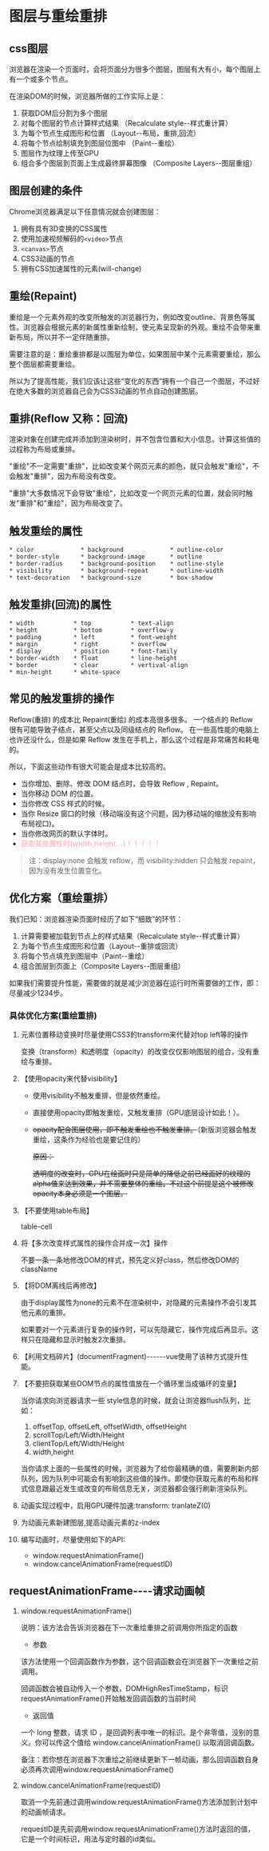 # 图层与重绘重排

## css图层

浏览器在渲染一个页面时，会将页面分为很多个图层，图层有大有小，每个图层上有一个或多个节点。

在渲染DOM的时候，浏览器所做的工作实际上是：

1. 获取DOM后分割为多个图层
2. 对每个图层的节点计算样式结果  （Recalculate style--样式重计算）
3. 为每个节点生成图形和位置   （Layout--布局，重排,回流）
4. 将每个节点绘制填充到图层位图中  （Paint--重绘）
5. 图层作为纹理上传至GPU
6. 组合多个图层到页面上生成最终屏幕图像 （Composite Layers--图层重组）

## 图层创建的条件

Chrome浏览器满足以下任意情况就会创建图层：

1. 拥有具有3D变换的CSS属性
2. 使用加速视频解码的`<video>`节点
3. `<canvas>`节点
4. CSS3动画的节点
5. 拥有CSS加速属性的元素(will-change)

## 重绘(Repaint)

重绘是一个元素外观的改变所触发的浏览器行为，例如改变outline、背景色等属性。浏览器会根据元素的新属性重新绘制，使元素呈现新的外观。重绘不会带来重新布局，所以并不一定伴随重排。

需要注意的是：重绘重排都是以图层为单位，如果图层中某个元素需要重绘，那么整个图层都需要重绘。

所以为了提高性能，我们应该让这些“变化的东西”拥有一个自己一个图层，不过好在绝大多数的浏览器自己会为CSS3动画的节点自动创建图层。

## 重排(Reflow 又称：回流)

渲染对象在创建完成并添加到渲染树时，并不包含位置和大小信息。计算这些值的过程称为布局或重排。

"重绘"不一定需要"重排"，比如改变某个网页元素的颜色，就只会触发"重绘"，不会触发"重排"，因为布局没有改变。

"重排"大多数情况下会导致"重绘"，比如改变一个网页元素的位置，就会同时触发"重排"和"重绘"，因为布局改变了。

## 触发重绘的属性

```text
* color             * background             * outline-color
* border-style      * background-image       * outline
* border-radius     * background-position    * outline-style
* visibility        * background-repeat      * outline-width
* text-decoration   * background-size        * box-shadow
```

## 触发重排(回流)的属性

```text
* width           * top           * text-align
* height          * bottom        * overflow-y
* padding         * left          * font-weight
* margin          * right         * overflow
* display         * position      * font-family
* border-width    * float         * line-height
* border          * clear         * vertival-align
* min-height      * white-space
```

## 常见的触发重排的操作

Reflow(重排) 的成本比 Repaint(重绘) 的成本高很多很多。
一个结点的 Reflow 很有可能导致子结点，甚至父点以及同级结点的 Reflow。
在一些高性能的电脑上也许还没什么，但是如果 Reflow 发生在手机上，那么这个过程是非常痛苦和耗电的。

所以，下面这些动作有很大可能会是成本比较高的。

- 当你增加、删除、修改 DOM 结点时，会导致 Reflow , Repaint。
- 当你移动 DOM 的位置。
- 当你修改 CSS 样式的时候。
- 当你 Resize 窗口的时候（移动端没有这个问题，因为移动端的缩放没有影响布局视口)。
- 当你修改网页的默认字体时。
- <span style="color:pink;">**获取某些属性时(width,height...)！！！！！**</span>

> 注：display:none 会触发 reflow，而 visibility:hidden 只会触发 repaint，因为没有发生位置变化。

## 优化方案（重绘重排）

我们已知：浏览器渲染页面时经历了如下“细致”的环节：

1. 计算需要被加载到节点上的样式结果（Recalculate style--样式重计算）
2. 为每个节点生成图形和位置（Layout--重排或回流）
3. 将每个节点填充到图层中（Paint--重绘）
4. 组合图层到页面上（Composite Layers--图层重组）

如果我们需要提升性能，需要做的就是减少浏览器在运行时所需要做的工作，即：尽量减少1234步。

### 具体优化方案(重绘重排)

1. 元素位置移动变换时尽量使用CSS3的transform来代替对top left等的操作

    变换（transform）和透明度（opacity）的改变仅仅影响图层的组合，没有重绘与重排。

2. 【使用opacity来代替visibility】

    - 使用visibility不触发重排，但是依然重绘。
    - 直接使用opacity即触发重绘，又触发重排（GPU底层设计如此！）。
    - ~~opacity配合图层使用，即不触发重绘也不触发重排。~~（新版浏览器会触发重绘，这条作为经验也是要记住的）

      ~~原因：~~

      ~~透明度的改变时，GPU在绘画时只是简单的降低之前已经画好的纹理的alpha值来达到效果，并不需要整体的重绘。不过这个前提是这个被修改opacity本身必须是一个图层。~~

3. 【不要使用table布局】

    table-cell

4. 将【多次改变样式属性的操作合并成一次】操作

    不要一条一条地修改DOM的样式，预先定义好class，然后修改DOM的className

5. 【将DOM离线后再修改】

    由于display属性为none的元素不在渲染树中，对隐藏的元素操作不会引发其他元素的重排。

    如果要对一个元素进行复杂的操作时，可以先隐藏它，操作完成后再显示。这样只在隐藏和显示时触发2次重排。

6. 【利用文档碎片】(documentFragment)------vue使用了该种方式提升性能。

7. 【不要把获取某些DOM节点的属性值放在一个循环里当成循环的变量】

    当你请求向浏览器请求一些 style信息的时候，就会让浏览器flush队列，比如：

    1. offsetTop, offsetLeft, offsetWidth, offsetHeight
    2. scrollTop/Left/Width/Height
    3. clientTop/Left/Width/Height
    4. width,height

    当你请求上面的一些属性的时候，浏览器为了给你最精确的值，需要刷新内部队列，因为队列中可能会有影响到这些值的操作。即使你获取元素的布局和样式信息跟最近发生或改变的布局信息无关，浏览器都会强行刷新渲染队列。

8. 动画实现过程中，启用GPU硬件加速:transform: tranlateZ(0)

9. 为动画元素新建图层,提高动画元素的z-index

10. 编写动画时，尽量使用如下的API:
    - window.requestAnimationFrame()
    - window.cancelAnimationFrame(requestID)

## requestAnimationFrame----请求动画帧

1. window.requestAnimationFrame()

    说明：该方法会告诉浏览器在下一次重绘重排之前调用你所指定的函数

    - 参数

    该方法使用一个回调函数作为参数，这个回调函数会在浏览器下一次重绘之前调用。

    回调函数会被自动传入一个参数，DOMHighResTimeStamp，标识requestAnimationFrame()开始触发回调函数的当前时间

    - 返回值

    一个 long 整数，请求 ID ，是回调列表中唯一的标识。是个非零值，没别的意义。你可以传这个值给 window.cancelAnimationFrame() 以取消回调函数。

    备注：若你想在浏览器下次重绘之前继续更新下一帧动画，那么回调函数自身必须再次调用window.requestAnimationFrame()

2. window.cancelAnimationFrame(requestID)

    取消一个先前通过调用window.requestAnimationFrame()方法添加到计划中的动画帧请求。

    requestID是先前调用window.requestAnimationFrame()方法时返回的值，它是一个时间标识，用法与定时器的id类似。
